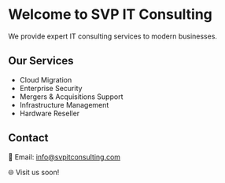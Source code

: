 # Welcome to SVP IT Consulting

We provide expert IT consulting services to modern businesses.

## Our Services

- Cloud Migration
- Enterprise Security
- Mergers & Acquisitions Support
- Infrastructure Management
- Hardware Reseller

## Contact

📧 Email: [info@svpitconsulting.com](mailto:info@svpitconsulting.com)

🌐 Visit us soon!



